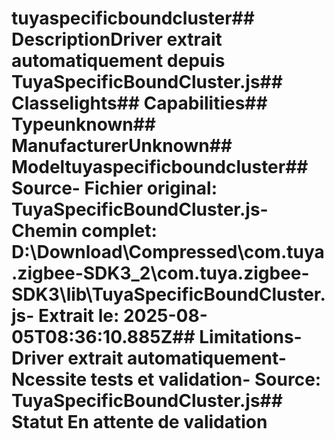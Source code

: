 # tuyaspecificboundcluster##  DescriptionDriver extrait automatiquement depuis TuyaSpecificBoundCluster.js##  Classelights##  Capabilities##  Typeunknown##  ManufacturerUnknown##  Modeltuyaspecificboundcluster##  Source- **Fichier original**: TuyaSpecificBoundCluster.js- **Chemin complet**: D:\Download\Compressed\com.tuya.zigbee-SDK3_2\com.tuya.zigbee-SDK3\lib\TuyaSpecificBoundCluster.js- **Extrait le**: 2025-08-05T08:36:10.885Z##  Limitations- Driver extrait automatiquement- Ncessite tests et validation- Source: TuyaSpecificBoundCluster.js##  Statut En attente de validation